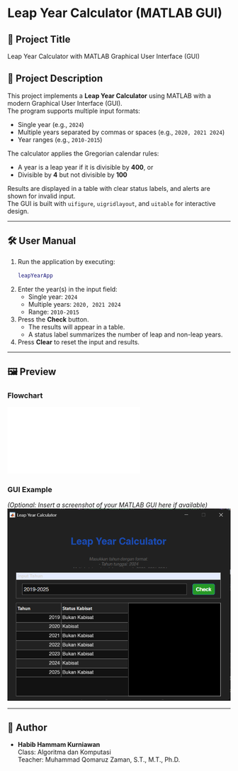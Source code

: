 # Leap Year Calculator (MATLAB GUI)

## 📌 Project Title
Leap Year Calculator with MATLAB Graphical User Interface (GUI)

## 📖 Project Description
This project implements a **Leap Year Calculator** using MATLAB with a modern Graphical User Interface (GUI).  
The program supports multiple input formats:
- Single year (e.g., `2024`)
- Multiple years separated by commas or spaces (e.g., `2020, 2021 2024`)
- Year ranges (e.g., `2010-2015`)

The calculator applies the Gregorian calendar rules:
- A year is a leap year if it is divisible by **400**, or
- Divisible by **4** but not divisible by **100**

Results are displayed in a table with clear status labels, and alerts are shown for invalid input.  
The GUI is built with `uifigure`, `uigridlayout`, and `uitable` for interactive design.

---

## 🛠 User Manual
1. Run the application by executing:
   ```matlab
   leapYearApp
   ```
2. Enter the year(s) in the input field:
   - Single year: `2024`
   - Multiple years: `2020, 2021 2024`
   - Range: `2010-2015`
3. Press the **Check** button.  
   - The results will appear in a table.  
   - A status label summarizes the number of leap and non-leap years.  
4. Press **Clear** to reset the input and results.  

---

## 🖼 Preview
### Flowchart
![Flowchart](flowchart.pdf)

### GUI Example
*(Optional: Insert a screenshot of your MATLAB GUI here if available)*  
![GUI Screenshot](preview_calculator2.png)

---

## 📅 Author
- **Habib Hammam Kurniawan**  
Class: Algoritma dan Komputasi  
Teacher: Muhammad Qomaruz Zaman, S.T., M.T., Ph.D.
